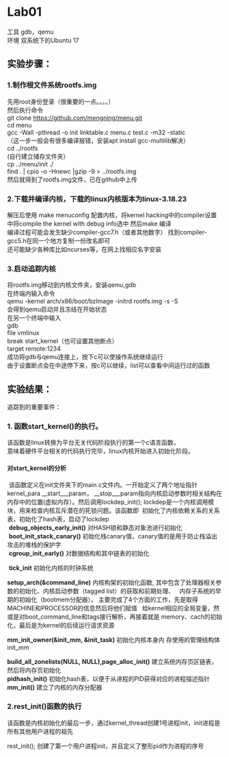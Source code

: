 # Lab01
工具 gdb，qemu<br>
环境 双系统下的Ubuntu 17

## 实验步骤：

### 1.制作根文件系统rootfs.img
先用root身份登录（很重要的一点。。。。）<br>
然后执行命令<br>
git clone https://github.com/mengning/menu.git<br>
cd menu<br>
gcc -Wall -pthread -o init linktable.c menu.c test.c -m32 -static<br>
（这一步一般会有很多编译报错，安装apt install gcc-multilib解决）<br>
cd ../rootfs <br>
(自行建立储存文件夹）<br>
cp ../menu/init ./ <br>
find . | cpio -o -Hnewc |gzip -9 > ../rootfs.img <br>
然后就得到了rootfs.img文件，已在github中上传 <br>

### 2.下载并编译内核，下载的linux内核版本为linux-3.18.23
解压后使用 make menuconfig 配置内核，将kernel hacking中的compiler设置中将compile the kernel with debug info选中
然后make 编译<br>
编译过程可能会发生缺少compiler-gcc7.h（或者其他数字）
找到compiler-gcc5.h在同一个地方复制一份改名即可<br>
还可能缺少各种库比如ncurses等，在网上找相应名字安装<br>

### 3.启动追踪内核
将rootfs.img移动到内核文件夹，安装qemu,gdb<br>
在终端内输入命令<br>
qemu -kernel arch/x86/boot/bzImage -initrd rootfs.img -s -S<br>
会得到qemu启动并且冻结在开始状态<br>
在另一个终端中输入<br>
gdb<br>
file vmlinux<br>
break start_kernel（也可设置其他断点）<br>
target remote:1234<br>
成功将gdb与qemu连接上，按下c可以使操作系统继续运行<br>
由于设置断点会在中途停下来，按c可以继续，list可以查看中间运行过的函数

## 实验结果：
追踪到的重要事件：
### 1. 函数start_kernel()的执行。
该函数是linux转换为平台无关代码阶段执行的第一个c语言函数，<br>意味着硬件平台相关的代码执行完毕，linux内核开始进入初始化阶段。

#### 对start_kernel的分析<br>
  该函数定义在init文件夹下的main.c文件内。一开始定义了两个地址指针kernel_para \__start___param， \__stop___param指向内核启动参数时相关结构在内存中的位置(虚拟内存）。然后调用lockdep_init(); lockdep是一个内核调用模块，用来检查内核互斥潜在的死锁问题。该函数即
  初始化了内核依赖关系的关系表，初始化了hash表，启动了lockdep<br>
  **debug_objects_early_init()** 对HASH锁和静态对象池进行初始化 <br>
  **boot_init_stack_canary()** 初始化栈canary值，canary值的是用于防止栈溢出攻击的堆栈的保护字<br>
  **cgroup_init_early()** 对数据结构和其中链表的初始化<br>
  
  **tick_init** 初始化内核的时钟系统<br>
  
  **setup_arch(&command_line)**  内核构架的初始化函数,
  其中包含了处理器相关参数的初始化、内核启动参数（tagged list）的获取和前期处理、 
   内存子系统的早期的初始化（bootmem分配器）。 主要完成了4个方面的工作，先是取得MACHINE和PROCESSOR的信息然后将他们赋值 
    给kernel相应的全局变量，然或是对boot_command_line和tags接行解析，再接着就是 
    memory、cach的初始化，最后是为kernel的后续运行请求资源<br>
    
  **mm_init_owner(&init_mm, &init_task)** 
 初始化内核本身内 存使用的管理结构体init_mm <br>
 
 **build_all_zonelists(NULL, NULL),page_alloc_init()** 建立系统内存页区链表，然后将内存页初始化<br>
**pidhash_init()** 初始化hash表，以便于从进程的PID获得对应的进程描述指针<br>
**mm_init()** 建立了内核的内存分配器<br>


### 2.rest_init()函数的执行
该函数是内核初始化的最后一步，通过kernel_thread创建1号进程init，init进程是所有其他用户进程的祖先<br>

  

rest_init();
创建了第一个用户进程init，并且定义了整形pid作为进程的序号<br>

